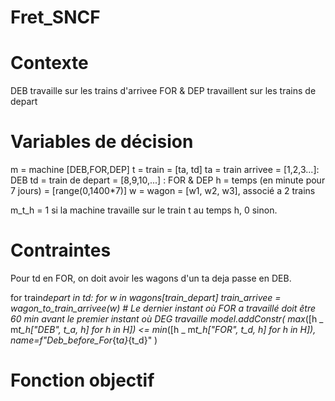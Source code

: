 # Fret_SNCF

# Contexte

DEB travaille sur les trains d'arrivee
FOR & DEP travaillent sur les trains de depart

# Variables de décision

m = machine [DEB,FOR,DEP]
t = train = [ta, td]
ta = train arrivee = [1,2,3...]: DEB
td = train de depart = [8,9,10,...] : FOR & DEP
h = temps (en minute pour 7 jours) = [range(0,1400*7)]
w = wagon = [w1, w2, w3], associé a 2 trains

m_t_h = 1 si la machine travaille sur le train t au temps h, 0 sinon.

# Contraintes

Pour td en FOR, on doit avoir les wagons d'un ta deja passe en DEB.

for train*depart in td:
for w in wagons[train_depart]
train_arrivee = wagon_to_train_arrivee(w) # Le dernier instant où FOR a travaillé doit être 60 min avant le premier instant où DEG travaille
model.addConstr(
max*([h _ m*t_h["DEB", t_a, h] for h in H]) <= min*([h _ m*t_h["FOR", t_d, h] for h in H]),
name=f"Deb_before_For*{t*a}*{t_d}"
)

# Fonction objectif
